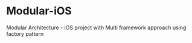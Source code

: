# Modular-iOS
Modular Architecture - iOS project with Multi framework approach using factory pattern
